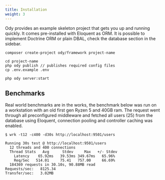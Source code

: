 ```yaml
---
title: Installation
weight: 3
---
```


Ody provides an example skeleton project that gets you up and running quickly. It comes pre-installed with
Eloquent as ORM. It is possible to implement Doctrine ORM or plain DBAL, check the database section in the sidebar.

```
composer create-project ody/framework project-name

cd project-name
php ody publish // publishes required config files
cp .env.example .env

php ody server:start
```

## Benchmarks

Real world benchmarks are in the works, the benchmark below was run on a workstation with an old first gen Ryzen 5 and
40GB ram.
The request went through all preconfigured middleware and fetched all users (25) from the database using Eloquent,
connection pooling
and controller caching was enabled.

```
$ wrk -t12 -c400 -d30s http://localhost:9501/users

Running 30s test @ http://localhost:9501/users
  12 threads and 400 connections
  Thread Stats   Avg      Stdev     Max   +/- Stdev
    Latency    65.92ms   39.53ms 349.67ms   65.96%
    Req/Sec   514.01     75.41   757.00     66.69%
  184369 requests in 30.10s, 90.88MB read
Requests/sec:   8125.34
Transfer/sec:   3.02MB
```